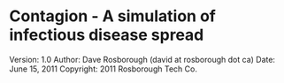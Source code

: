 # Contagion - A simulation of infectious disease spread

Version: 1.0
Author:  Dave Rosborough (david at rosborough dot ca)
Date:    June 15, 2011
Copyright: 2011 Rosborough Tech Co.